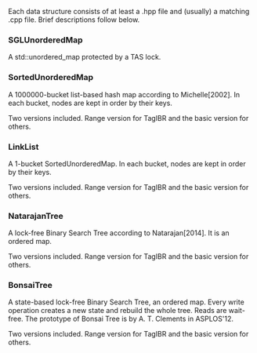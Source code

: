 Each data structure consists of at least a .hpp file
and (usually) a matching .cpp file.  Brief descriptions
follow below.

### SGLUnorderedMap 

A std::unordered_map protected by a TAS lock.

### SortedUnorderedMap

A 1000000-bucket list-based hash map according to 
Michelle[2002]. In each bucket, nodes are kept in order 
by their keys.

Two versions included. Range version for TagIBR and
the basic version for others.

### LinkList

A 1-bucket SortedUnorderedMap. In each bucket, 
nodes are kept in order by their keys.

Two versions included. Range version for TagIBR and
the basic version for others.

### NatarajanTree

A lock-free Binary Search Tree according to 
Natarajan[2014]. It is an ordered map.

Two versions included. Range version for TagIBR and
the basic version for others.

### BonsaiTree

A state-based lock-free Binary Search Tree, an ordered
map. Every write operation creates a new state and 
rebuild the whole tree. Reads are wait-free. The 
prototype of Bonsai Tree is by A. T. Clements in 
ASPLOS'12.

Two versions included. Range version for TagIBR and
the basic version for others.